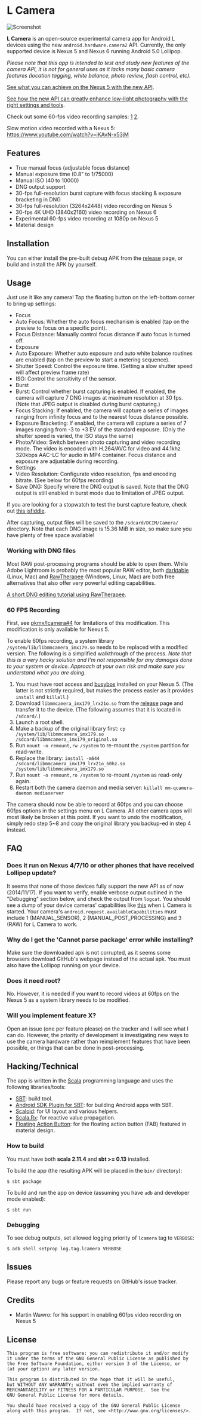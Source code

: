 # L Camera

![Screenshot](screenshot.jpg?raw=true)

**L Camera** is an open-source experimental camera app for Android L devices using the new `android.hardware.camera2` API. Currently, the only supported device is Nexus 5 and Nexus 6 running Android 5.0 Lollipop.

*Please note that this app is intended to test and study new features of the camera API, it is not for general uses as it lacks many basic camera features (location tagging, white balance, photo review, flash control, etc).*

[See what you can achieve on the Nexus 5 with the new API](http://imgur.com/a/qQkkR).

[See how the new API can greatly enhance low-light photography with the right settings and tools](http://imgur.com/a/ftvBH).

Check out some 60-fps video recording samples: [1](https://www.youtube.com/watch?v=T6D1Qu7Q23o) [2](https://www.youtube.com/watch?v=kTL3FfGV2k4).

Slow motion video recorded with a Nexus 5: https://www.youtube.com/watch?v=iKAvN-x53jM

## Features

* True manual focus (adjustable focus distance)
* Manual exposure time (0.8" to 1/75000)
* Manual ISO (40 to 10000)
* DNG output support
* 30-fps full-resolution burst capture with focus stacking & exposure bracketing in DNG
* 30-fps full-resolution (3264x2448) video recording on Nexus 5
* 30-fps 4K UHD (3840x2160) video recording on Nexus 6
* Experimental 60-fps video recording at 1080p on Nexus 5
* Material design

## Installation

You can either install the pre-built debug APK from the [release](https://github.com/PkmX/lcamera/releases) page, or build and install the APK by yourself.

## Usage

Just use it like any camera! Tap the floating button on the left-bottom corner to bring up settings:

* Focus
 * Auto Focus: Whether the auto focus mechanism is enabled (tap on the preview to focus on a specific point).
 * Focus Distance: Manually control focus distance if auto focus is turned off.
* Exposure
 * Auto Exposure: Whether auto exposure and auto white balance routines are enabled (tap on the preview to start a metering sequence).
 * Shutter Speed: Control the exposure time. (Setting a slow shutter speed will affect preview frame rate)
 * ISO: Control the sensitivity of the sensor.
* Burst
 * Burst: Control whether burst capturing is enabled. If enabled, the camera will capture 7 DNG images at maximum resolution at 30 fps. (Note that JPEG output is disabled during burst capturing.)
 * Focus Stacking: If enabled, the camera will capture a series of images ranging from infinity focus and to the nearest focus distance possible.
 * Exposure Bracketing: If enabled, the camera will capture a series of 7 images ranging from -3 to +3 EV of the standard expousre. (Only the shutter speed is varied, the ISO stays the same)
* Photo/Video: Switch between photo capturing and video recording mode. The video is encoded with H.264/AVC for video and 44.1khz 320kbps AAC-LC for audio in MP4 container. Focus distance and exposure are adjustable during recording.
* Settings
 * Video Resolution: Configurate video resolution, fps and encoding bitrate. (See below for 60fps recording)
 * Save DNG: Specify where the DNG output is saved. Note that the DNG output is still enabled in burst mode due to limitation of JPEG output.

If you are looking for a stopwatch to test the burst capture feature, check out [this jsfiddle](http://jsfiddle.net/jw2z5eeu/).

After capturing, output files will be saved to the `/sdcard/DCIM/Camera/` directory. Note that each DNG image is 15.36 MiB in size, so make sure you have plenty of free space available!

### Working with DNG files

Most RAW post-processing programs should be able to open them. While Adobe Lightroom is probably the most popular RAW editor, both [darktable](http://www.darktable.org/) (Linux, Mac) and [RawTherapee](http://rawtherapee.com/) (Windows, Linux, Mac) are both free alternatives that also offer very powerful editing capabilities.

[A short DNG editing tutorial using RawTherapee](http://imgur.com/a/ZpEPP#0).

### 60 FPS Recording
First, see [pkmx/lcamera#4](https://github.com/PkmX/lcamera/issues/4#issuecomment-61356241) for limitations of this modification. This modification is only available for Nexus 5.

To enable 60fps recording, a system library `/system/lib/libmmcamera_imx179.so` needs to be replaced with a modified version. The following is a simplified walkthrough of the process. *Note that this is a very hacky solution and I'm not responsible for any damages done to your system or device. Approach at your own risk and make sure you understand what you are doing.*

1. You must have root access and [busybox](https://play.google.com/store/apps/details?id=stericson.busybox) installed on your Nexus 5. (The latter is not strictly required, but makes the process easier as it provides `install` and `killall`.)
2. Download `libmmcamera_imx179_lrx21o.so` from the [release](https://github.com/PkmX/lcamera/releases) page and transfer it to the device. (The following assumes that it is located in `/sdcard/`.)
3. Launch a root shell.
4. Make a backup of the original library first: `cp /system/lib/libmmcamera_imx179.so /sdcard/libmmcamera_imx179_original.so`
5. Run `mount -o remount,rw /system` to re-mount the `/system` partition for read-write.
6. Replace the library: `install -m644 /sdcard/libmmcamera_imx179_lrx21o_60hz.so /system/lib/libmmcamera_imx179.so`
7. Run `mount -o remount,ro /system` to re-mount `/system` as read-only again.
8. Restart both the camera daemon and media server: `killall mm-qcamera-daemon mediaserver`

The camera should now be able to record at 60fps and you can choose 60fps options in the settings menu on L Camera. All other camera apps will most likely be broken at this point. If you want to undo the modification, simply redo step 5~8 and copy the original library you backup-ed in step 4 instead.

## FAQ

### Does it run on Nexus 4/7/10 or other phones that have received Lollipop update?
It seems that none of those devices fully support the new API as of now (2014/11/17). If you want to verify, enable verbose output outlined in the "Debugging" section below, and check the output from `logcat`. You should see a dump of your device cameras' capabilities like [this](https://gist.github.com/PkmX/fefff90bab3b6eb2847f) when L Camera is started. Your camera's `android.request.availableCapabilities` must include 1 (MANUAL_SENSOR), 2 (MANUAL_POST_PROCESSING) and 3 (RAW) for L Camera to work.

### Why do I get the 'Cannot parse package' error while installing?
Make sure the downloaded apk is not corrupted, as it seems some browsers download GitHub's webpage instead of the actual apk. You must also have the Lollipop running on your device.

### Does it need root?
No. However, it is needed if you want to record videos at 60fps on the Nexus 5 as a system library needs to be modified.

### Will you implement feature X?
Open an issue (one per feature please) on the tracker and I will see what I can do. However, the priority of development is investigating new ways to use the camera hardware rather than reimplement features that have been possible, or things that can be done in post-processing.

## Hacking/Technical

The app is written in the [Scala](http://www.scala-lang.org/) programming language and uses the following libraries/tools:

* [SBT](http://www.scala-sbt.org/): build tool.
* [Android SDK Plugin for SBT](https://github.com/pfn/android-sdk-plugin): for building Android apps with SBT.
* [Scaloid](https://github.com/pocorall/scaloid/): for UI layout and various helpers.
* [Scala.Rx](https://github.com/lihaoyi/scala.rx): for reactive value propagation.
* [Floating Action Button](https://github.com/makovkastar/FloatingActionButton): for the floating action button (FAB) featured in material design.

### How to build

You must have both **scala 2.11.4** and **sbt >= 0.13** installed.

To build the app (the resulting APK will be placed in the `bin/` directory):

    $ sbt package

To build and run the app on device (assuming you have `adb` and developer mode enabled):

    $ sbt run

### Debugging

To see debug outputs, set allowed logging priority of `lcamera` tag to `VERBOSE`:

    $ adb shell setprop log.tag.lcamera VERBOSE

## Issues

Please report any bugs or feature requests on GitHub's issue tracker.

## Credits

* Martin Wawro: for his support in enabling 60fps video recording on Nexus 5

## License

    This program is free software: you can redistribute it and/or modify
    it under the terms of the GNU General Public License as published by
    the Free Software Foundation, either version 3 of the License, or
    (at your option) any later version.

    This program is distributed in the hope that it will be useful,
    but WITHOUT ANY WARRANTY; without even the implied warranty of
    MERCHANTABILITY or FITNESS FOR A PARTICULAR PURPOSE.  See the
    GNU General Public License for more details.

    You should have received a copy of the GNU General Public License
    along with this program.  If not, see <http://www.gnu.org/licenses/>.
